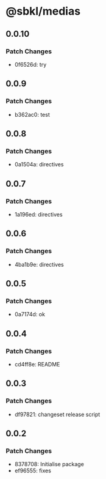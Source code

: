 # @sbkl/medias

## 0.0.10

### Patch Changes

- 0f6526d: try

## 0.0.9

### Patch Changes

- b362ac0: test

## 0.0.8

### Patch Changes

- 0a1504a: directives

## 0.0.7

### Patch Changes

- 1a196ed: directives

## 0.0.6

### Patch Changes

- 4ba1b9e: directives

## 0.0.5

### Patch Changes

- 0a7174d: ok

## 0.0.4

### Patch Changes

- cd4ff8e: README

## 0.0.3

### Patch Changes

- df97821: changeset release script

## 0.0.2

### Patch Changes

- 8378708: Initialise package
- ef96555: fixes
